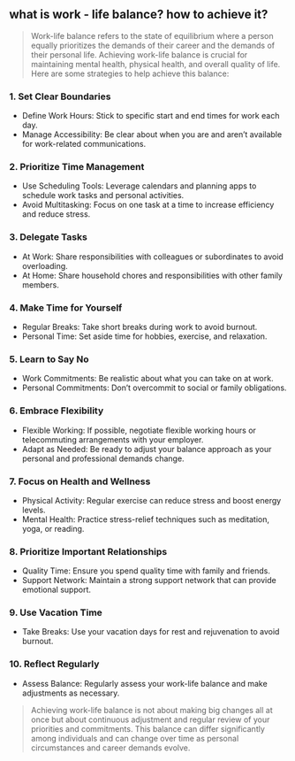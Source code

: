 ## what is work - life balance? how to achieve it?


> Work-life balance refers to the state of equilibrium where a person equally prioritizes the demands of their career and the demands of their personal life. Achieving work-life balance is crucial for maintaining mental health, physical health, and overall quality of life. Here are some strategies to help achieve this balance:

### 1. Set Clear Boundaries
- Define Work Hours: Stick to specific start and end times for work each day.
- Manage Accessibility: Be clear about when you are and aren’t available for work-related communications.
### 2. Prioritize Time Management
- Use Scheduling Tools: Leverage calendars and planning apps to schedule work tasks and personal activities.
- Avoid Multitasking: Focus on one task at a time to increase efficiency and reduce stress.
### 3. Delegate Tasks
- At Work: Share responsibilities with colleagues or subordinates to avoid overloading.
- At Home: Share household chores and responsibilities with other family members.
### 4. Make Time for Yourself
- Regular Breaks: Take short breaks during work to avoid burnout.
- Personal Time: Set aside time for hobbies, exercise, and relaxation.
### 5. Learn to Say No
- Work Commitments: Be realistic about what you can take on at work.
- Personal Commitments: Don’t overcommit to social or family obligations.
### 6. Embrace Flexibility
- Flexible Working: If possible, negotiate flexible working hours or telecommuting arrangements with your employer.
- Adapt as Needed: Be ready to adjust your balance approach as your personal and professional demands change.
### 7. Focus on Health and Wellness
- Physical Activity: Regular exercise can reduce stress and boost energy levels.
- Mental Health: Practice stress-relief techniques such as meditation, yoga, or reading.
### 8. Prioritize Important Relationships
- Quality Time: Ensure you spend quality time with family and friends.
- Support Network: Maintain a strong support network that can provide emotional support.
### 9. Use Vacation Time
- Take Breaks: Use your vacation days for rest and rejuvenation to avoid burnout.
### 10. Reflect Regularly
- Assess Balance: Regularly assess your work-life balance and make adjustments as necessary.
> Achieving work-life balance is not about making big changes all at once but about continuous adjustment and regular review of your priorities and commitments. This balance can differ significantly among individuals and can change over time as personal circumstances and career demands evolve.
